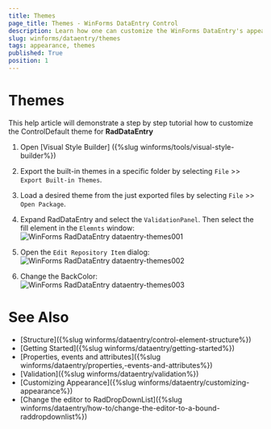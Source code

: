 ```yaml
---
title: Themes
page_title: Themes - WinForms DataEntry Control
description: Learn how one can customize the WinForms DataEntry's appearance in Visual Style Builder.
slug: winforms/dataentry/themes
tags: appearance, themes
published: True
position: 1
---
```


# Themes

This help article will demonstrate a step by step tutorial how to customize the ControlDefault theme for __RadDataEntry__

1. Open [Visual Style Builder] ({%slug winforms/tools/visual-style-builder%})
2. Export the built-in themes in a specific folder by selecting `File` >> `Export Built-in Themes`.
3. Load a desired theme from the just exported files by selecting `File` >> `Open Package`.
4. Expand RadDataEntry and select the `ValidationPanel`. Then select the fill element in the `Elemnts` window:
    ![WinForms RadDataEntry dataentry-themes001](images/dataentry-themes001.png)

5. Open the `Edit Repository Item` dialog:
   ![WinForms RadDataEntry dataentry-themes002](images/dataentry-themes002.png)

6. Change the BackColor:
   ![WinForms RadDataEntry dataentry-themes003](images/dataentry-themes003.png)

# See Also

 * [Structure]({%slug  winforms/dataentry/control-element-structure%})
 * [Getting Started]({%slug  winforms/dataentry/getting-started%})
 * [Properties, events and attributes]({%slug  winforms/dataentry/properties,-events-and-attributes%})
 * [Validation]({%slug winforms/dataentry/validation%})
 * [Customizing Appearance]({%slug winforms/dataentry/customizing-appearance%})
 * [Change the editor to RadDropDownList]({%slug  winforms/dataentry/how-to/change-the-editor-to-a-bound-raddropdownlist%})

